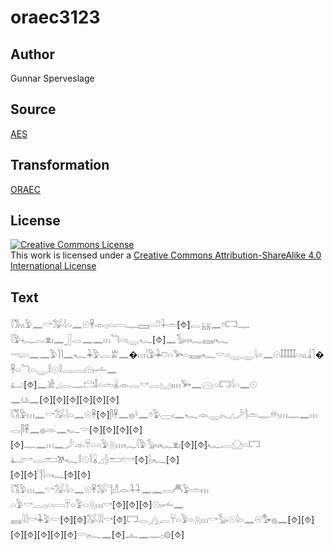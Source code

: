 # oraec3123

## Author

Gunnar Sperveslage

## Source

[AES](https://github.com/simondschweitzer/aes)

## Transformation

[ORAEC](https://oraec.github.io/)

## License

<a rel="license" href="http://creativecommons.org/licenses/by-sa/4.0/"><img alt="Creative Commons License" style="border-width:0" src="https://i.creativecommons.org/l/by-sa/4.0/88x31.png" /></a><br />This work is licensed under a <a rel="license" href="http://creativecommons.org/licenses/by-sa/4.0/">Creative Commons Attribution-ShareAlike 4.0 International License</a>

## Text

𓇋𓀢𓏭𓅱𓈖𓎡𓅮𓇋𓏏𓈖𓇳𓋹𓁹𓊪𓏏𓇯𓊃𓈙𓏏𓍔𓇑𓏛[⯑]𓐛𓄚𓈖𓏌𓉐𓊃<br>
𓇋𓅱𓆑𓐛𓁷𓏤𓈖𓃀𓂋𓈖𓈖𓏥𓆓𓏏𓏤𓇾𓆑[⯑]𓈖𓅭𓏤𓆑𓈘𓏤𓆑<br>
𓂸𓏏𓈖𓈖𓅱𓌙𓌙𓈖𓆑𓇓𓅱𓐛𓁨𓈖�𓏥𓇋𓅱𓇓𓈞𓏏𓅨𓏏𓈘𓏤𓆑𓎟𓏏𓇾𓇾𓇋𓏏𓈖𓇳𓄤𓄤𓄤𓄤𓄤𓏏𓏭𓇍𓍘�𓋹𓏏𓆓𓏏𓇾𓎛𓇳𓎛𓂋𓐛𓏤𓇳𓏤𓌡𓈖<br>
𓂞[⯑]𓈖𓀀𓈎𓂋𓊃𓊭𓄤𓏏𓏛𓏇𓁹𓂋𓎡𓐛𓈋𓏤𓏥𓅨𓈖𓈍𓏏𓉐𓇋𓏏𓈖𓇳<br>
𓈖𓂓𓏤𓈖[⯑][⯑][⯑][⯑][⯑][⯑]<br>
𓇋𓀢𓅱𓏥𓈖𓎡𓅮𓇋𓏏𓈖𓇳𓋹[⯑]𓋴𓋹𓈖𓐍𓍲𓈖𓏌𓅱𓈀𓏤𓈖𓆑𓁹𓇾𓏤𓈅𓈎𓌳𓌙𓏛𓊃𓄦𓏥𓊃𓈖𓏥𓂋𓋴𓋹𓈖𓐍𓁹𓈖𓆑𓎟[⯑][⯑][⯑][⯑]<br>
[⯑]𓊃𓈖𓏥𓈖𓌳𓁹𓄜𓏏𓏏𓅱𓇶𓏥𓆑𓇋𓅱𓅭𓏤𓆑𓁷𓏤[⯑][⯑]𓆑𓐛𓈌𓏏𓉐<br>
𓂞𓎡𓂋𓂧𓌗𓆑𓎛𓇳𓎛𓏇𓈎𓐪𓂧𓏌𓎡[⯑]𓍛𓏤𓆑[⯑]<br>
[⯑][⯑]𓊹𓇋𓏏𓆑[⯑][⯑]<br>
𓇋𓀢𓅱𓏥𓈖𓎡𓅮𓇋𓏏𓈖𓇳𓋹𓅮𓊹𓀭𓁹𓇑𓇑𓈖𓈖𓂋𓄫𓅱𓏛𓏥<br>
𓏏𓅱𓎡𓐛𓊪𓏏𓇯𓄜𓏏𓅱𓏏𓇶𓏥𓎡[⯑][⯑][⯑]𓇳𓏤𓌡𓈖<br>
𓈘𓇋𓇋𓎡𓇓𓅱𓎟[⯑][⯑]𓅮𓇋𓇋𓎡[⯑]𓉐𓂋𓂻𓐛𓄜𓏏𓅱𓏏𓇶𓏥𓎡𓅭𓇳𓇋𓏏𓈖𓇳𓅜𓐍𓈖[⯑][⯑][⯑][⯑][⯑][⯑][⯑]𓎟𓏤𓆑𓈖[⯑]𓂜𓈖𓊃𓊪𓊗[⯑]<br>
